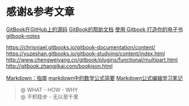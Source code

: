 # 感谢&参考文章

[GitBook在GitHub上的源码](https://github.com/GitbookIO/gitbook)
[GitBook的帮助文档](https://toolchain.gitbook.com/)
[使用 Gitbook 打造你的电子书](https://zhuanlan.zhihu.com/p/34946169)
[gitbook-notes](https://dunwu.gitbooks.io/gitbook-notes)


https://chrisniael.gitbooks.io/gitbook-documentation/content/
https://yuzeshan.gitbooks.io/gitbook-studying/content/index.html
http://www.chengweiyang.cn/gitbook/plugins/functional/multipart.html
http://gitbook.zhangjikai.com/bookjson.html

[Markdown：指南](https://www.binarization.com/archive/2016/markdown-guide/#help)
[markdown中的数学公式简要](https://blog.csdn.net/wireless_com/article/details/70596155)
[Markdown公式编辑学习笔记](https://www.cnblogs.com/q735613050/p/7253073.html)

> @ WHAT - HOW - WHY  
> @ 不积跬步 - 无以至千里